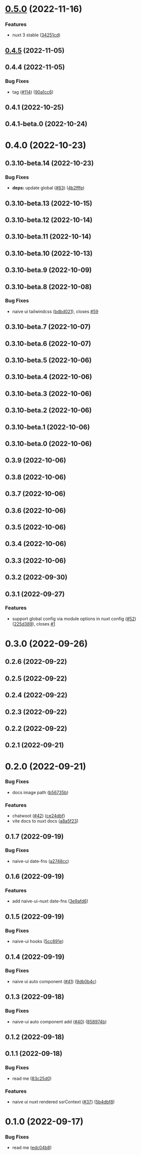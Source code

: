 # [0.5.0](https://github.com/huntersofbook/huntersofbook/compare/naive-ui-nuxt@0.4.5...naive-ui-nuxt@0.5.0) (2022-11-16)


### Features

* nuxt 3 stable ([34251cd](https://github.com/huntersofbook/huntersofbook/commit/34251cd7f78e7d40ae338401938e69e0511212ff))



## [0.4.5](https://github.com/huntersofbook/huntersofbook/compare/naive-ui-nuxt@0.4.4...naive-ui-nuxt@0.4.5) (2022-11-05)



## 0.4.4 (2022-11-05)


### Bug Fixes

* tag ([#114](https://github.com/huntersofbook/huntersofbook/issues/114)) ([90a1cc6](https://github.com/huntersofbook/huntersofbook/commit/90a1cc6807fc96e0118aa082e48b25802df225bb))



## 0.4.1 (2022-10-25)



## 0.4.1-beta.0 (2022-10-24)



# 0.4.0 (2022-10-23)



## 0.3.10-beta.14 (2022-10-23)


### Bug Fixes

* **deps:** update global ([#83](https://github.com/huntersofbook/huntersofbook/issues/83)) ([4b2fffe](https://github.com/huntersofbook/huntersofbook/commit/4b2fffe1512180af7ab592a02d389d44d3013143))



## 0.3.10-beta.13 (2022-10-15)



## 0.3.10-beta.12 (2022-10-14)



## 0.3.10-beta.11 (2022-10-14)



## 0.3.10-beta.10 (2022-10-13)



## 0.3.10-beta.9 (2022-10-09)



## 0.3.10-beta.8 (2022-10-08)


### Bug Fixes

* naive ui tailwindcss ([bdbd021](https://github.com/huntersofbook/huntersofbook/commit/bdbd021b4d64878eeb2551d9cac4379d161560d1)), closes [#59](https://github.com/huntersofbook/huntersofbook/issues/59)



## 0.3.10-beta.7 (2022-10-07)



## 0.3.10-beta.6 (2022-10-07)



## 0.3.10-beta.5 (2022-10-06)



## 0.3.10-beta.4 (2022-10-06)



## 0.3.10-beta.3 (2022-10-06)



## 0.3.10-beta.2 (2022-10-06)



## 0.3.10-beta.1 (2022-10-06)



## 0.3.10-beta.0 (2022-10-06)



## 0.3.9 (2022-10-06)



## 0.3.8 (2022-10-06)



## 0.3.7 (2022-10-06)



## 0.3.6 (2022-10-06)



## 0.3.5 (2022-10-06)



## 0.3.4 (2022-10-06)



## 0.3.3 (2022-10-06)



## 0.3.2 (2022-09-30)



## 0.3.1 (2022-09-27)


### Features

* support global config via module options in nuxt config ([#52](https://github.com/huntersofbook/huntersofbook/issues/52)) ([225d389](https://github.com/huntersofbook/huntersofbook/commit/225d3893ba70ec608ee69afc93e79b96e955bb60)), closes [#1](https://github.com/huntersofbook/huntersofbook/issues/1)



# 0.3.0 (2022-09-26)



## 0.2.6 (2022-09-22)



## 0.2.5 (2022-09-22)



## 0.2.4 (2022-09-22)



## 0.2.3 (2022-09-22)



## 0.2.2 (2022-09-22)



## 0.2.1 (2022-09-21)



# 0.2.0 (2022-09-21)


### Bug Fixes

* docs image path ([b56735b](https://github.com/huntersofbook/huntersofbook/commit/b56735b175b51236368ab1b0de8352b2f6351991))


### Features

* chatwoot ([#42](https://github.com/huntersofbook/huntersofbook/issues/42)) ([ce24dbf](https://github.com/huntersofbook/huntersofbook/commit/ce24dbfa46e71d2d17ebe36fe1781ad0900db8a0))
* vite docs to nuxt docs ([a8a5f23](https://github.com/huntersofbook/huntersofbook/commit/a8a5f23b3046808e349cebe532a44a0e863e4f8b))



## 0.1.7 (2022-09-19)


### Bug Fixes

* naive-ui date-fns ([a2748cc](https://github.com/huntersofbook/huntersofbook/commit/a2748ccf77697da14e4e6d383bda04fa5dd95920))



## 0.1.6 (2022-09-19)


### Features

* add naive-ui-nuxt date-fns ([3e9afd6](https://github.com/huntersofbook/huntersofbook/commit/3e9afd6abb507477ccf13d6f352ef2217cb31d76))



## 0.1.5 (2022-09-19)


### Bug Fixes

* naive-ui hooks ([5cc891e](https://github.com/huntersofbook/huntersofbook/commit/5cc891e6ebd950e4d78ff823af68e427a6863b14))



## 0.1.4 (2022-09-19)


### Bug Fixes

* naive ui auto component ([#41](https://github.com/huntersofbook/huntersofbook/issues/41)) ([9db0b4c](https://github.com/huntersofbook/huntersofbook/commit/9db0b4c5f5c802640cc42083d13e8209b215aa7e))



## 0.1.3 (2022-09-18)


### Bug Fixes

* naive-ui auto component add ([#40](https://github.com/huntersofbook/huntersofbook/issues/40)) ([858974b](https://github.com/huntersofbook/huntersofbook/commit/858974bc33e05af2e057d9176b3ceecb051ac445))



## 0.1.2 (2022-09-18)



## 0.1.1 (2022-09-18)


### Bug Fixes

* read me ([83c25d0](https://github.com/huntersofbook/huntersofbook/commit/83c25d05c8820d82fce604b137e26af55e6dc1a1))


### Features

* naive ui nuxt rendered ssrContext ([#37](https://github.com/huntersofbook/huntersofbook/issues/37)) ([5b4dbf8](https://github.com/huntersofbook/huntersofbook/commit/5b4dbf88e966490525a397bb7b6d5ec3fc42865a))



# 0.1.0 (2022-09-17)


### Bug Fixes

* read me ([edc04b8](https://github.com/huntersofbook/huntersofbook/commit/edc04b82f79ee7f8bbccc9bad837bce2abc5be38))



